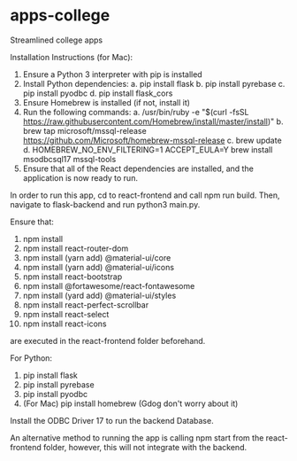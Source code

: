 # apps-college
Streamlined college apps


Installation Instructions (for Mac): 
1. Ensure a Python 3 interpreter with pip is installed
2. Install Python dependencies:
    a. pip install flask
    b. pip install pyrebase
    c. pip install pyodbc
    d. pip install flask_cors
3. Ensure Homebrew is installed (if not, install it)
4. Run the following commands:
    a. /usr/bin/ruby -e "$(curl -fsSL https://raw.githubusercontent.com/Homebrew/install/master/install)"
    b. brew tap microsoft/mssql-release https://github.com/Microsoft/homebrew-mssql-release
    c. brew update
    d. HOMEBREW_NO_ENV_FILTERING=1 ACCEPT_EULA=Y brew install msodbcsql17 mssql-tools
5. Ensure that all of the React dependencies are installed, and the application is now ready to run.

In order to run this app, cd to react-frontend and call npm run build.
Then, navigate to flask-backend and run python3 main.py.

Ensure that:
1. npm install 
2. npm install react-router-dom
3. npm install (yarn add) @material-ui/core
4. npm install (yarn add) @material-ui/icons
5. npm install react-bootstrap
6. npm install @fortawesome/react-fontawesome
7. npm install (yard add) @material-ui/styles
8. npm install react-perfect-scrollbar
9. npm install react-select
10. npm install react-icons

are executed in the react-frontend folder beforehand. 

For Python:
1. pip install flask
2. pip install pyrebase
3. pip install pyodbc
4. (For Mac) pip install homebrew (Gdog don't worry about it)

Install the ODBC Driver 17 to run the backend Database.

An alternative method to running the app is calling npm start from the react-frontend folder, however, this will not integrate with the backend.
